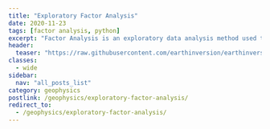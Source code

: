 ```yaml
---
title: "Exploratory Factor Analysis"
date: 2020-11-23
tags: [factor analysis, python]
excerpt: "Factor Analysis is an exploratory data analysis method used to search influential underlying factors or latent variables from a set of observed variables"
header:
  teaser: "https://raw.githubusercontent.com/earthinversion/earthinversion-images/main/images/exploratory_factor_analysis/fig3.png"
classes:
  - wide
sidebar:
  nav: "all_posts_list"
category: geophysics
postlink: /geophysics/exploratory-factor-analysis/
redirect_to:
  - /geophysics/exploratory-factor-analysis/
---
```

